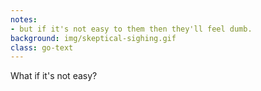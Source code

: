 ```yaml
---
notes:
- but if it's not easy to them then they'll feel dumb.
background: img/skeptical-sighing.gif
class: go-text
---
```


What if it's not easy?